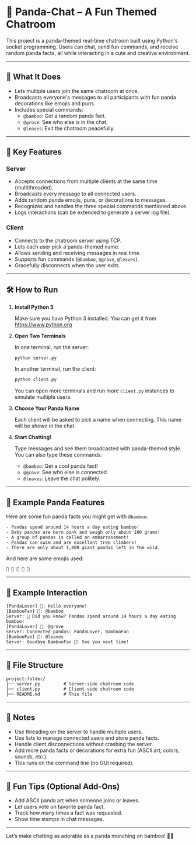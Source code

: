 # 🐼 Panda-Chat – A Fun Themed Chatroom

This project is a panda-themed real-time chatroom built using Python's socket programming. Users can chat, send fun commands, and receive random panda facts, all while interacting in a cute and creative environment.

---

## 💬 What It Does

- Lets multiple users join the same chatroom at once.
- Broadcasts everyone's messages to all participants with fun panda decorations like emojis and puns.
- Includes special commands:
  - `@bamboo`: Get a random panda fact.
  - `@grove`: See who else is in the chat.
  - `@leaves`: Exit the chatroom peacefully.

---

## 🐼 Key Features

### Server
- Accepts connections from multiple clients at the same time (multithreaded).
- Broadcasts every message to all connected users.
- Adds random panda emojis, puns, or decorations to messages.
- Recognizes and handles the three special commands mentioned above.
- Logs interactions (can be extended to generate a server log file).

### Client
- Connects to the chatroom server using TCP.
- Lets each user pick a panda-themed name.
- Allows sending and receiving messages in real time.
- Supports fun commands (`@bamboo`, `@grove`, `@leaves`).
- Gracefully disconnects when the user exits.

---

## 🛠 How to Run

1. **Install Python 3**

   Make sure you have Python 3 installed. You can get it from https://www.python.org

2. **Open Two Terminals**

   In one terminal, run the server:
   ```bash
   python server.py
   ```

   In another terminal, run the client:
   ```bash
   python client.py
   ```

   You can open more terminals and run more `client.py` instances to simulate multiple users.

3. **Choose Your Panda Name**

   Each client will be asked to pick a name when connecting. This name will be shown in the chat.

4. **Start Chatting!**

   Type messages and see them broadcasted with panda-themed style.
   You can also type these commands:
   - `@bamboo`: Get a cool panda fact!
   - `@grove`: See who else is connected.
   - `@leaves`: Leave the chat politely.

---

## 🐾 Example Panda Features

Here are some fun panda facts you might get with `@bamboo`:

```
- Pandas spend around 14 hours a day eating bamboo!
- Baby pandas are born pink and weigh only about 100 grams!
- A group of pandas is called an embarrassment!
- Pandas can swim and are excellent tree climbers!
- There are only about 1,800 giant pandas left in the wild.
```

And here are some emojis used:
```
🐼 🎋 🍃 🐾 🌿
```

---

## 🧪 Example Interaction

```
[PandaLover] 🐼: Hello everyone!
[BambooFan] 🎋: @bamboo
Server: 🐾 Did you know? Pandas spend around 14 hours a day eating bamboo!
[PandaLover] 🐼: @grove
Server: Connected pandas: PandaLover, BambooFan
[BambooFan] 🎋: @leaves
Server: Goodbye BambooFan 🐼! See you next time!
```

---

## 📁 File Structure

```
project-folder/
├── server.py         # Server-side chatroom code
├── client.py         # Client-side chatroom code
├── README.md         # This file
```

---

## 🔧 Notes

- Use threading on the server to handle multiple users.
- Use lists to manage connected users and store panda facts.
- Handle client disconnections without crashing the server.
- Add more panda facts or decorations for extra fun (ASCII art, colors, sounds, etc.).
- This runs on the command line (no GUI required).

---

## 🧠 Fun Tips (Optional Add-Ons)

- Add ASCII panda art when someone joins or leaves.
- Let users vote on favorite panda fact.
- Track how many times a fact was requested.
- Show time stamps in chat messages.

---

Let’s make chatting as adorable as a panda munching on bamboo! 🐼🎋
